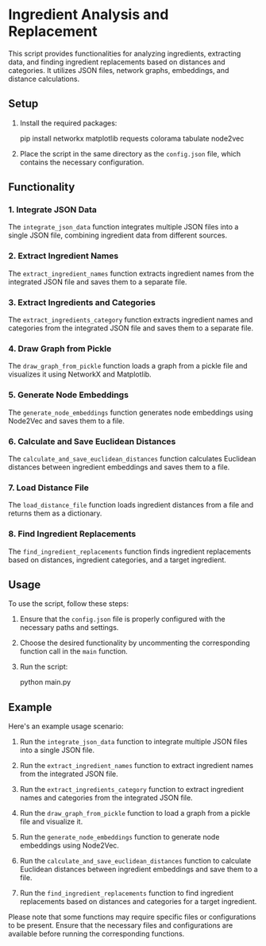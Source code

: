 # Ingredient Analysis and Replacement

This script provides functionalities for analyzing ingredients, extracting data, and finding ingredient replacements based on distances and categories. It utilizes JSON files, network graphs, embeddings, and distance calculations.

## Setup

1. Install the required packages:

  
   pip install networkx matplotlib requests colorama tabulate node2vec
   

2. Place the script in the same directory as the `config.json` file, which contains the necessary configuration.

## Functionality

### 1. Integrate JSON Data

The `integrate_json_data` function integrates multiple JSON files into a single JSON file, combining ingredient data from different sources.

### 2. Extract Ingredient Names

The `extract_ingredient_names` function extracts ingredient names from the integrated JSON file and saves them to a separate file.

### 3. Extract Ingredients and Categories

The `extract_ingredients_category` function extracts ingredient names and categories from the integrated JSON file and saves them to a separate file.

### 4. Draw Graph from Pickle

The `draw_graph_from_pickle` function loads a graph from a pickle file and visualizes it using NetworkX and Matplotlib.

### 5. Generate Node Embeddings

The `generate_node_embeddings` function generates node embeddings using Node2Vec and saves them to a file.

### 6. Calculate and Save Euclidean Distances

The `calculate_and_save_euclidean_distances` function calculates Euclidean distances between ingredient embeddings and saves them to a file.

### 7. Load Distance File

The `load_distance_file` function loads ingredient distances from a file and returns them as a dictionary.

### 8. Find Ingredient Replacements

The `find_ingredient_replacements` function finds ingredient replacements based on distances, ingredient categories, and a target ingredient.

## Usage

To use the script, follow these steps:

1. Ensure that the `config.json` file is properly configured with the necessary paths and settings.

2. Choose the desired functionality by uncommenting the corresponding function call in the `main` function.

3. Run the script:

   python main.py
  

## Example

Here's an example usage scenario:

1. Run the `integrate_json_data` function to integrate multiple JSON files into a single JSON file.

2. Run the `extract_ingredient_names` function to extract ingredient names from the integrated JSON file.

3. Run the `extract_ingredients_category` function to extract ingredient names and categories from the integrated JSON file.

4. Run the `draw_graph_from_pickle` function to load a graph from a pickle file and visualize it.

5. Run the `generate_node_embeddings` function to generate node embeddings using Node2Vec.

6. Run the `calculate_and_save_euclidean_distances` function to calculate Euclidean distances between ingredient embeddings and save them to a file.

7. Run the `find_ingredient_replacements` function to find ingredient replacements based on distances and categories for a target ingredient.

Please note that some functions may require specific files or configurations to be present. Ensure that the necessary files and configurations are available before running the corresponding functions.

